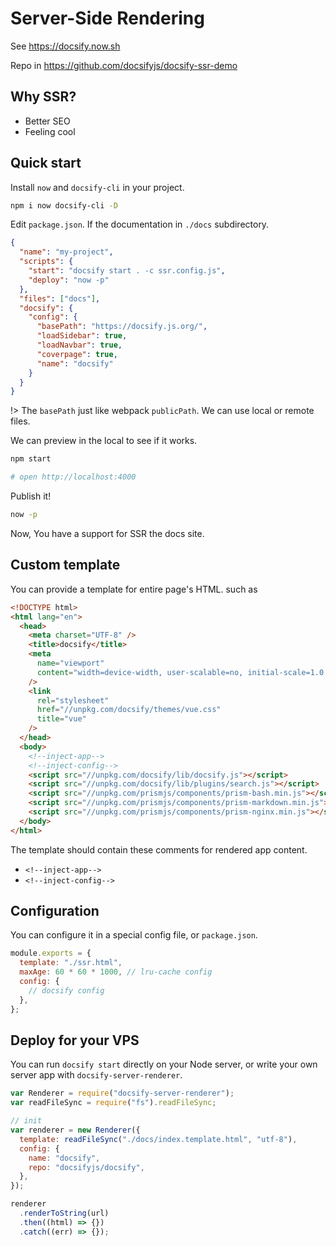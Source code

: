 # Server-Side Rendering

See https://docsify.now.sh

Repo in https://github.com/docsifyjs/docsify-ssr-demo

## Why SSR?

- Better SEO
- Feeling cool

## Quick start

Install `now` and `docsify-cli` in your project.

```bash
npm i now docsify-cli -D
```

Edit `package.json`. If the documentation in `./docs` subdirectory.

```json
{
  "name": "my-project",
  "scripts": {
    "start": "docsify start . -c ssr.config.js",
    "deploy": "now -p"
  },
  "files": ["docs"],
  "docsify": {
    "config": {
      "basePath": "https://docsify.js.org/",
      "loadSidebar": true,
      "loadNavbar": true,
      "coverpage": true,
      "name": "docsify"
    }
  }
}
```

!> The `basePath` just like webpack `publicPath`. We can use local or remote files.

We can preview in the local to see if it works.

```bash
npm start

# open http://localhost:4000
```

Publish it!

```bash
now -p
```

Now, You have a support for SSR the docs site.

## Custom template

You can provide a template for entire page's HTML. such as

```html
<!DOCTYPE html>
<html lang="en">
  <head>
    <meta charset="UTF-8" />
    <title>docsify</title>
    <meta
      name="viewport"
      content="width=device-width, user-scalable=no, initial-scale=1.0, maximum-scale=1.0, minimum-scale=1.0"
    />
    <link
      rel="stylesheet"
      href="//unpkg.com/docsify/themes/vue.css"
      title="vue"
    />
  </head>
  <body>
    <!--inject-app-->
    <!--inject-config-->
    <script src="//unpkg.com/docsify/lib/docsify.js"></script>
    <script src="//unpkg.com/docsify/lib/plugins/search.js"></script>
    <script src="//unpkg.com/prismjs/components/prism-bash.min.js"></script>
    <script src="//unpkg.com/prismjs/components/prism-markdown.min.js"></script>
    <script src="//unpkg.com/prismjs/components/prism-nginx.min.js"></script>
  </body>
</html>
```

The template should contain these comments for rendered app content.

- `<!--inject-app-->`
- `<!--inject-config-->`

## Configuration

You can configure it in a special config file, or `package.json`.

```js
module.exports = {
  template: "./ssr.html",
  maxAge: 60 * 60 * 1000, // lru-cache config
  config: {
    // docsify config
  },
};
```

## Deploy for your VPS

You can run `docsify start` directly on your Node server, or write your own server app with `docsify-server-renderer`.

```js
var Renderer = require("docsify-server-renderer");
var readFileSync = require("fs").readFileSync;

// init
var renderer = new Renderer({
  template: readFileSync("./docs/index.template.html", "utf-8"),
  config: {
    name: "docsify",
    repo: "docsifyjs/docsify",
  },
});

renderer
  .renderToString(url)
  .then((html) => {})
  .catch((err) => {});
```
